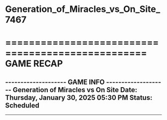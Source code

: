 # Generation_of_Miracles_vs_On_Site_7467

==================================================
                    GAME RECAP
==================================================
-------------------- GAME INFO --------------------
Generation of Miracles vs On Site
Date: Thursday, January 30, 2025 05:30 PM
Status: Scheduled
--------------------------------------------------
--------------------------------------------------
